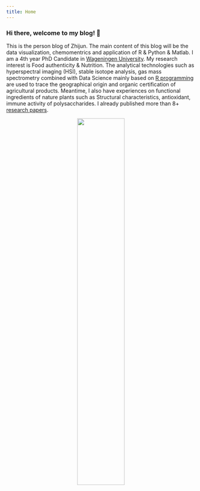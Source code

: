 ```yaml
---
title: Home
---
```

### Hi there, welcome to my blog! 👋

This is the person blog of Zhijun. The main content of this blog will be the data visualization, chemomentrics and application of R & Python & Matlab. I am a 4th year PhD Candidate in [Wageningen University](https://www.wur.nl). My research interest is Food authenticity & Nutrition. The analytical technologies such as hyperspectral imaging (HSI),  stable isotope analysis, gas mass spectrometry combined with Data Science mainly based on [R programming](https://www.r-project.org/) are used to trace the geographical origin and organic certification of agricultural products. Meantime, I also have experiences on functional ingredients of nature plants such as Structural characteristics, antioxidant, immune activity of polysaccharides. I already published more than 8+ [research papers](https://www.researchgate.net/profile/Zhijun-Wang-18). 

<div align=center><img src="/./_index_files/labtocat.png" alt="" width="50%" height="50%"/></div>


